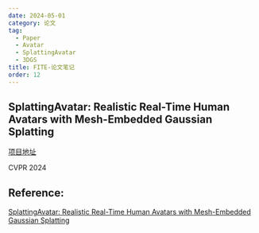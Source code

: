 ```yaml
---
date: 2024-05-01
category: 论文
tag:
  - Paper
  - Avatar
  - SplattingAvatar
  - 3DGS
title: FITE-论文笔记
order: 12
---
```


## SplattingAvatar: Realistic Real-Time Human Avatars with Mesh-Embedded Gaussian Splatting

[项目地址](https://initialneil.github.io/SplattingAvatar)

CVPR 2024

## Reference:

[SplattingAvatar: Realistic Real-Time Human Avatars with Mesh-Embedded Gaussian Splatting](https://arxiv.org/abs/2403.05087)